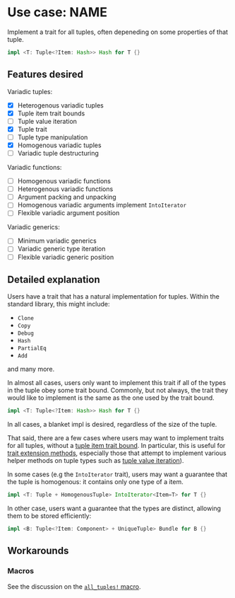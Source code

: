 # Use case: NAME

Implement a trait for all tuples, often depeneding on some properties of that tuple.

```rust
impl <T: Tuple<?Item: Hash>> Hash for T {}
```

## Features desired

Variadic tuples:

- [x] Heterogenous variadic tuples
- [x] Tuple item trait bounds
- [ ] Tuple value iteration
- [x] Tuple trait
- [ ] Tuple type manipulation
- [x] Homogenous variadic tuples
- [ ] Variadic tuple destructuring
  
Variadic functions:

- [ ] Homogenous variadic functions
- [ ] Heterogenous variadic functions
- [ ] Argument packing and unpacking
- [ ] Homogenous variadic arguments implement `IntoIterator`
- [ ] Flexible variadic argument position

Variadic generics:

- [ ] Minimum variadic generics
- [ ] Variadic generic type iteration
- [ ] Flexible variadic generic position

## Detailed explanation

Users have a trait that has a natural implementation for tuples.
Within the standard library, this might include:

- `Clone`
- `Copy`
- `Debug`
- `Hash`
- `PartialEq`
- `Add`

and many more.

In almost all cases, users only want to implement this trait if all of the types in the tuple obey some trait bound.
Commonly, but not always, the trait they would like to implement is the same as the one used by the trait bound.

```rust
impl <T: Tuple<?Item: Hash>> Hash for T {}
```

In all cases, a blanket impl is desired, regardless of the size of the tuple.

That said, there are a few cases where users may want to implement traits for all tuples, without a [tuple item trait bound](../features.md#tuple-item-trait-bounds).
In particular, this is useful for [trait extension methods](http://xion.io/post/code/rust-extension-traits.html), especially those that attempt to implement various helper methods on tuple types such as [tuple value iteration](../features.md#tuple-value-iteration)).

In some cases (e.g the `IntoIterator` trait), users may want a guarantee that the tuple is homogenous: it contains only one type of a item.

```rust
impl <T: Tuple + HomogenousTuple> IntoIterator<Item=T> for T {}
```

In other case, users want a guarantee that the types are distinct, allowing them to be stored efficiently:

```rust
impl <B: Tuple<?Item: Component> + UniqueTuple> Bundle for B {}
```

## Workarounds

### Macros

See the discussion on the [`all_tuples!` macro](heterogenous-lists.md#alltuples-macro).
